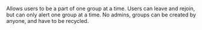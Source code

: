 Allows users to be a part of one group at a time. Users can leave and rejoin, but can only alert one group at a time.
No admins, groups can be created by anyone, and have to be recycled.